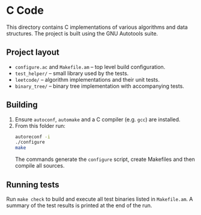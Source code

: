# C Code

This directory contains C implementations of various algorithms and data structures. The project is built using the GNU Autotools suite.

## Project layout
- `configure.ac` and `Makefile.am` – top level build configuration.
- `test_helper/` – small library used by the tests.
- `leetcode/` – algorithm implementations and their unit tests.
- `binary_tree/` – binary tree implementation with accompanying tests.

## Building
1. Ensure `autoconf`, `automake` and a C compiler (e.g. `gcc`) are installed.
2. From this folder run:
   ```sh
   autoreconf -i
   ./configure
   make
   ```
   The commands generate the `configure` script, create Makefiles and then compile all sources.

## Running tests
Run `make check` to build and execute all test binaries listed in `Makefile.am`.  A summary of the test results is printed at the end of the run.
